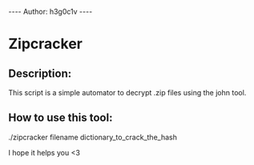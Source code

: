 ---- Author: h3g0c1v ----
# Zipcracker
## Description:
This script is a simple automator to decrypt .zip files using the john tool.

## How to use this tool:

./zipcracker filename dictionary_to_crack_the_hash

I hope it helps you <3
